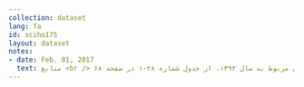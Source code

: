 ```yaml
---
collection: dataset
lang: fa
id: sciho175
layout: dataset
notes: 
- date: Feb. 01, 2017
  text: منابع <br /> داده‌های مربوط به سال ۱۳۹۲، از جدول شماره ۲۸-۱ در صفحه ۶۸، <a href='http&#58;//www.amar.org.ir/Portals/0/Files/fulltext/1392/n_ahdkhsh_92.pdf'> نتايج آمارگيری از هزينه و درآمد خانوارهای شهری سال ۱۳۹۲ </a>، استخراج شده است. <br /> داده‌های مربوط به سال ۱۳۹۱، از جدول شماره ۲۸-۱ در صفحه ۶۸، <a href='http&#58;//www.amar.org.ir/Portals/0/Files/fulltext/1391/n_hdsh_91.pdf'> نتايج آمارگيری از هزينه و درآمد خانوارهای شهری سال ۱۳۹۱</a>، استخراج شده است. <br /> داده‌های مربوط به سال ۱۳۹۰، از جدول شماره ۲۸-۱ در صفحه ۶۶، <a href='http&#58;//www.amar.org.ir/Portals/0/Files/fulltext/1390/n_hdsh_90.pdf'> نتايج آمارگيری از هزينه و درآمد خانوارهای شهری سال ۱۳۹۰</a>، استخراج شده است. <br /> داده‌های مربوط به سال ۱۳۸۹، از جدول شماره ۲۸-۱ در صفحه ۷۰، <a href='http&#58;//www.amar.org.ir/Portals/0/Files/abstract/1389/n_h_sh89.pdf'> نتايج آمارگيری از هزينه و درآمد خانوارهای شهری سال ۱۳۸۹</a>، استخراج شده است. <br /> داده‌های مربوط به سال ۱۳۸۸، از جدول شماره ۲۸-۱ در صفحه ۷۰، <a href='http&#58;//www.amar.org.ir/Portals/0/Files/abstract/1388/n_h_sh88.pdf'> نتايج آمارگيری از هزينه و درآمد خانوارهای شهری سال ۱۳۸۸</a> ، استخراج شده است. <br /> داده‌های مربوط به سال ۱۳۸۷، از <a href='http&#58;//www.amar.sci.org.ir/Detail.aspx?Ln=F&no=264869&S=SS'> سایت رسمی مرکز آمار ایران </a>، استخراج شده است. <br /> داده‌های مربوط به سال ۱۳۸۶، از <a href='http&#58;//www.amar.sci.org.ir/Detail.aspx?Ln=F&no=262506&S=SS'> سایت رسمی مرکز آمار ایران </a>، استخراج شده است.
---
```

